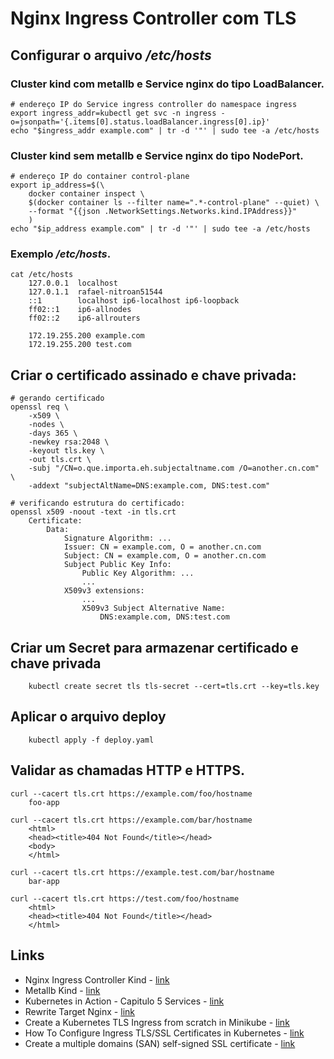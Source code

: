 # Nginx Ingress Controller com TLS

## Configurar o arquivo _/etc/hosts_
### Cluster kind com metallb e Service nginx do tipo LoadBalancer.
``` shell
# endereço IP do Service ingress controller do namespace ingress
export ingress_addr=kubectl get svc -n ingress -o=jsonpath='{.items[0].status.loadBalancer.ingress[0].ip}'
echo "$ingress_addr example.com" | tr -d '"' | sudo tee -a /etc/hosts
```

### Cluster kind sem metallb e Service nginx do tipo NodePort.
``` shell
# endereço IP do container control-plane
export ip_address=$(\
    docker container inspect \
    $(docker container ls --filter name=".*-control-plane" --quiet) \
    --format "{{json .NetworkSettings.Networks.kind.IPAddress}}"
    )
echo "$ip_address example.com" | tr -d '"' | sudo tee -a /etc/hosts
```

### Exemplo _/etc/hosts_.
``` shell
cat /etc/hosts
    127.0.0.1  localhost
    127.0.1.1  rafael-nitroan51544
    ::1        localhost ip6-localhost ip6-loopback
    ff02::1    ip6-allnodes
    ff02::2    ip6-allrouters

    172.19.255.200 example.com
    172.19.255.200 test.com
```

## Criar o certificado assinado e chave privada:
``` shell
# gerando certificado
openssl req \
    -x509 \
    -nodes \
    -days 365 \
    -newkey rsa:2048 \
    -keyout tls.key \
    -out tls.crt \
    -subj "/CN=o.que.importa.eh.subjectaltname.com /O=another.cn.com" \
    -addext "subjectAltName=DNS:example.com, DNS:test.com"

# verificando estrutura do certificado:
openssl x509 -noout -text -in tls.crt  
    Certificate:
        Data:
            Signature Algorithm: ...
            Issuer: CN = example.com, O = another.cn.com
            Subject: CN = example.com, O = another.cn.com
            Subject Public Key Info:
                Public Key Algorithm: ...
                ...
            X509v3 extensions:
                ...
                X509v3 Subject Alternative Name: 
                    DNS:example.com, DNS:test.com
```

## Criar um Secret para armazenar certificado e chave privada
``` shell
    kubectl create secret tls tls-secret --cert=tls.crt --key=tls.key
```

## Aplicar o arquivo deploy
``` shell
    kubectl apply -f deploy.yaml
```

## Validar as chamadas HTTP e HTTPS.
``` shell
curl --cacert tls.crt https://example.com/foo/hostname
    foo-app

curl --cacert tls.crt https://example.com/bar/hostname
    <html>
    <head><title>404 Not Found</title></head>
    <body>
    </html>

curl --cacert tls.crt https://example.test.com/bar/hostname
    bar-app

curl --cacert tls.crt https://test.com/foo/hostname
    <html>
    <head><title>404 Not Found</title></head>
    </html>    
```

## Links

- Nginx Ingress Controller Kind - [link](https://kind.sigs.k8s.io/docs/user/ingress/)
- Metallb Kind - [link](https://kind.sigs.k8s.io/docs/user/loadbalancer/)
- Kubernetes in Action - Capitulo 5 Services - [link](https://rafaelclaumann.notion.site/Chapter-5-Services-enabling-clients-to-discover-and-talk-to-pods-68a9fb7cfd9143b6bd93afc8dc0adeda)
- Rewrite Target Nginx - [link](https://kubernetes.github.io/ingress-nginx/examples/rewrite/)
- Create a Kubernetes TLS Ingress from scratch in Minikube - [link](https://www.youtube.com/watch?v=7K0gAYmWWho&ab_channel=kubucation)
- How To Configure Ingress TLS/SSL Certificates in Kubernetes - [link](https://devopscube.com/configure-ingress-tls-kubernetes/)
- Create a multiple domains (SAN) self-signed SSL certificate - [link](https://transang.me/create-a-multiple-domains-self-signed-ssl-certificate-with-testing-scripts/)
